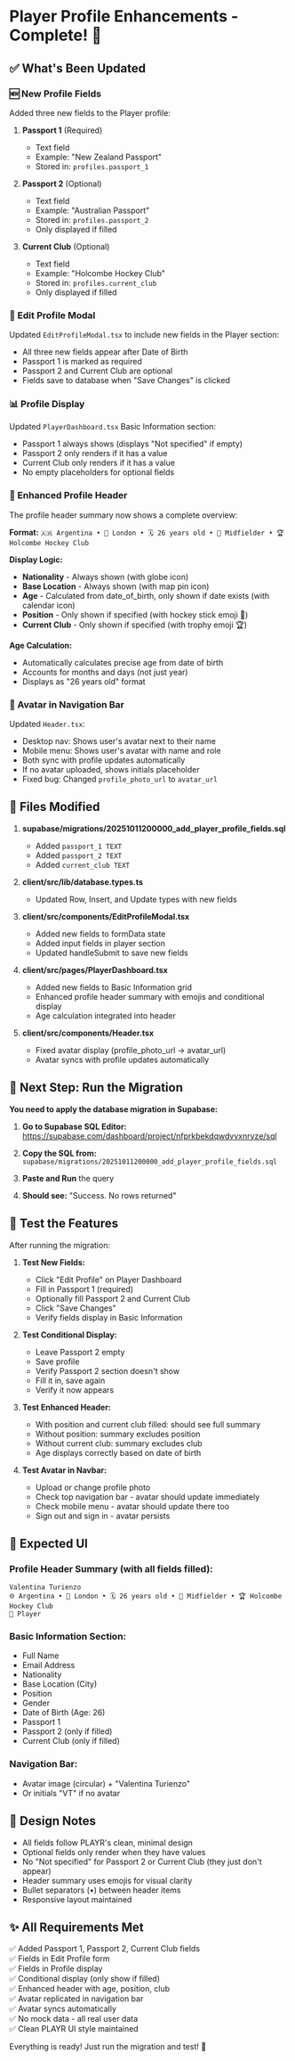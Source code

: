 # Player Profile Enhancements - Complete! 🎉

## ✅ What's Been Updated

### 🆕 New Profile Fields

Added three new fields to the Player profile:

1. **Passport 1** (Required)
   - Text field
   - Example: "New Zealand Passport"
   - Stored in: `profiles.passport_1`

2. **Passport 2** (Optional)
   - Text field
   - Example: "Australian Passport"  
   - Stored in: `profiles.passport_2`
   - Only displayed if filled

3. **Current Club** (Optional)
   - Text field
   - Example: "Holcombe Hockey Club"
   - Stored in: `profiles.current_club`
   - Only displayed if filled

### 📝 Edit Profile Modal

Updated `EditProfileModal.tsx` to include new fields in the Player section:
- All three new fields appear after Date of Birth
- Passport 1 is marked as required
- Passport 2 and Current Club are optional
- Fields save to database when "Save Changes" is clicked

### 📊 Profile Display

Updated `PlayerDashboard.tsx` Basic Information section:
- Passport 1 always shows (displays "Not specified" if empty)
- Passport 2 only renders if it has a value
- Current Club only renders if it has a value
- No empty placeholders for optional fields

### 🎯 Enhanced Profile Header

The profile header summary now shows a complete overview:

**Format:** `🇦🇷 Argentina • 📍 London • 🗓️ 26 years old • 🏑 Midfielder • 🏆 Holcombe Hockey Club`

**Display Logic:**
- **Nationality** - Always shown (with globe icon)
- **Base Location** - Always shown (with map pin icon)
- **Age** - Calculated from date_of_birth, only shown if date exists (with calendar icon)
- **Position** - Only shown if specified (with hockey stick emoji 🏑)
- **Current Club** - Only shown if specified (with trophy emoji 🏆)

**Age Calculation:**
- Automatically calculates precise age from date of birth
- Accounts for months and days (not just year)
- Displays as "26 years old" format

### 👤 Avatar in Navigation Bar

Updated `Header.tsx`:
- Desktop nav: Shows user's avatar next to their name
- Mobile menu: Shows user's avatar with name and role
- Both sync with profile updates automatically
- If no avatar uploaded, shows initials placeholder
- Fixed bug: Changed `profile_photo_url` to `avatar_url`

## 📁 Files Modified

1. **supabase/migrations/20251011200000_add_player_profile_fields.sql**
   - Added `passport_1 TEXT`
   - Added `passport_2 TEXT`
   - Added `current_club TEXT`

2. **client/src/lib/database.types.ts**
   - Updated Row, Insert, and Update types with new fields

3. **client/src/components/EditProfileModal.tsx**
   - Added new fields to formData state
   - Added input fields in player section
   - Updated handleSubmit to save new fields

4. **client/src/pages/PlayerDashboard.tsx**
   - Added new fields to Basic Information grid
   - Enhanced profile header summary with emojis and conditional display
   - Age calculation integrated into header

5. **client/src/components/Header.tsx**
   - Fixed avatar display (profile_photo_url → avatar_url)
   - Avatar syncs with profile updates automatically

## 🚀 Next Step: Run the Migration

**You need to apply the database migration in Supabase:**

1. **Go to Supabase SQL Editor:**
   https://supabase.com/dashboard/project/nfprkbekdqwdvvxnryze/sql

2. **Copy the SQL from:**
   `supabase/migrations/20251011200000_add_player_profile_fields.sql`

3. **Paste and Run** the query

4. **Should see:** "Success. No rows returned"

## 🧪 Test the Features

After running the migration:

1. **Test New Fields:**
   - Click "Edit Profile" on Player Dashboard
   - Fill in Passport 1 (required)
   - Optionally fill Passport 2 and Current Club
   - Click "Save Changes"
   - Verify fields display in Basic Information

2. **Test Conditional Display:**
   - Leave Passport 2 empty
   - Save profile
   - Verify Passport 2 section doesn't show
   - Fill it in, save again
   - Verify it now appears

3. **Test Enhanced Header:**
   - With position and current club filled: should see full summary
   - Without position: summary excludes position
   - Without current club: summary excludes club
   - Age displays correctly based on date of birth

4. **Test Avatar in Navbar:**
   - Upload or change profile photo
   - Check top navigation bar - avatar should update immediately
   - Check mobile menu - avatar should update there too
   - Sign out and sign in - avatar persists

## 📸 Expected UI

### Profile Header Summary (with all fields filled):
```
Valentina Turienzo
🌐 Argentina • 📍 London • 🗓️ 26 years old • 🏑 Midfielder • 🏆 Holcombe Hockey Club
👤 Player
```

### Basic Information Section:
- Full Name
- Email Address
- Nationality
- Base Location (City)
- Position
- Gender
- Date of Birth (Age: 26)
- Passport 1
- Passport 2 (only if filled)
- Current Club (only if filled)

### Navigation Bar:
- Avatar image (circular) + "Valentina Turienzo"
- Or initials "VT" if no avatar

## 🎨 Design Notes

- All fields follow PLAYR's clean, minimal design
- Optional fields only render when they have values
- No "Not specified" for Passport 2 or Current Club (they just don't appear)
- Header summary uses emojis for visual clarity
- Bullet separators (•) between header items
- Responsive layout maintained

## ✨ All Requirements Met

✅ Added Passport 1, Passport 2, Current Club fields  
✅ Fields in Edit Profile form  
✅ Fields in Profile display  
✅ Conditional display (only show if filled)  
✅ Enhanced header with age, position, club  
✅ Avatar replicated in navigation bar  
✅ Avatar syncs automatically  
✅ No mock data - all real user data  
✅ Clean PLAYR UI style maintained  

Everything is ready! Just run the migration and test! 🚀
